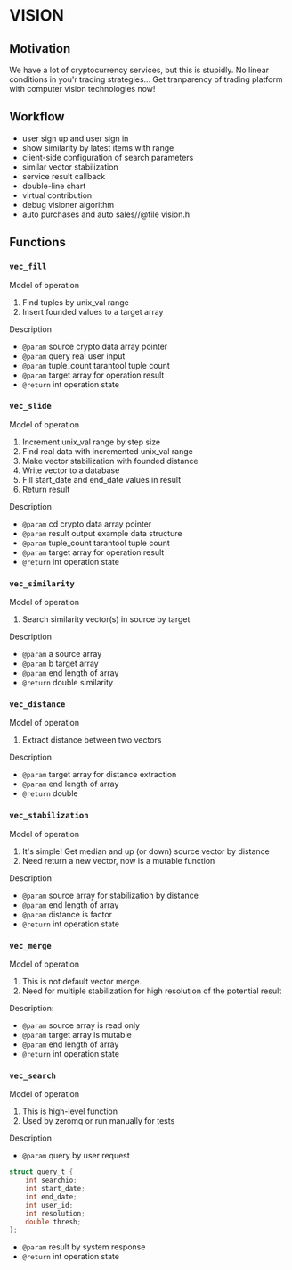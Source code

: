 # VISION

## Motivation
We have a lot of cryptocurrency services, but this is stupidly. No linear conditions in you'r trading strategies...
Get tranparency of trading platform with computer vision technologies now!

## Workflow
-   user sign up and user sign in
-   show similarity by latest items with range
-   client-side configuration of search parameters
-   similar vector stabilization
-   service result callback
-   double-line chart
-   virtual contribution
-   debug visioner algorithm
-   auto purchases and auto sales//@file vision.h

## Functions

### `vec_fill`
Model of operation
1. Find tuples by unix_val range
2. Insert founded values to a target array

Description
- `@param` source crypto data array pointer
- `@param` query real user input
- `@param` tuple_count tarantool tuple count
- `@param` target array for operation result
- `@return` int operation state

### `vec_slide`
Model of operation
1. Increment unix_val range by step size
2. Find real data with incremented unix_val range
3. Make vector stabilization with founded distance
4. Write vector to a database
5. Fill start_date and end_date values in result
6. Return result
 
Description
- `@param` cd crypto data array pointer
- `@param` result output example data structure
- `@param` tuple_count tarantool tuple count 
- `@param` target array for operation result
- `@return` int operation state

### `vec_similarity`
Model of operation
1. Search similarity vector(s) in source by target

Description
- `@param` a source array
- `@param` b target array
- `@param` end length of array
- `@return` double similarity

### `vec_distance`
Model of operation
1. Extract distance between two vectors

Description
- `@param` target array for distance extraction
- `@param` end length of array
- `@return` double 

### `vec_stabilization`
Model of operation
1. It's simple! Get median and up (or down) source vector by distance
2. Need return a new vector, now is a mutable function

Description
- `@param` source array for stabilization by distance
- `@param` end length of array
- `@param` distance is factor
- `@return` int operation state

### `vec_merge`
Model of operation
1. This is not default vector merge. 
2. Need for multiple stabilization for high resolution of the potential result 

Description:
- `@param` source array is read only
- `@param` target array is mutable
- `@param` end length of array
- `@return` int operation state

### `vec_search`
Model of operation
1. This is high-level function
2. Used by zeromq or run manually for tests

Description
- `@param` query by user request

```c
struct query_t {
    int searchio;
    int start_date;
    int end_date;
    int user_id;
    int resolution;
    double thresh;
};
```

- `@param` result by system response
- `@return` int operation state

